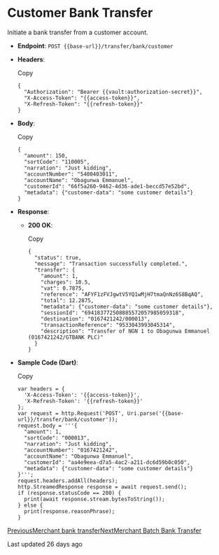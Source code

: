# Customer Bank Transfer

Initiate a bank transfer from a customer account.

*   **Endpoint**: `POST {{base-url}}/transfer/bank/customer`
    
*   **Headers**:
    
    Copy
    
    ```
    {
      "Authorization": "Bearer {{vault:authorization-secret}}",
      "X-Access-Token": "{{access-token}}",
      "X-Refresh-Token": "{{refresh-token}}"
    }
    ```
    
*   **Body**:
    
    Copy
    
    ```
    {
      "amount": 150,
      "sortCode": "110005",
      "narration": "Just kidding",
      "accountNumber": "5400403011",
      "accountName": "Obagunwa Emmanuel",
      "customerId": "66f5a260-9462-4d36-ade1-beccd57e52bd",
      "metadata": {"customer-data": "some customer details"}
    }
    ```
    
*   **Response**:
    
    *   **200 OK**:
        
        Copy
        
        ```
        {
          "status": true,
          "message": "Transaction successfully completed.",
          "transfer": {
            "amount": 1,
            "charges": 10.5,
            "vat": 0.7875,
            "reference": "AFYF1zFVJgwtV5YQ1wMjH7tmaQnNz6S8BqAQ",
            "total": 12.2875,
            "metadata": {"customer-data": "some customer details"},
            "sessionId": "694183772508885572057985059318",
            "destination": "0167421242/000013",
            "transactionReference": "9533043993045314",
            "description": "Transfer of NGN 1 to Obagunwa Emmanuel (0167421242/GTBANK PLC)"
          }
        }
        ```
        
    
*   **Sample Code (Dart)**:
    
    Copy
    
    ```
    var headers = {
      'X-Access-Token': '{{access-token}}',
      'X-Refresh-Token': '{{refresh-token}}'
    };
    var request = http.Request('POST', Uri.parse('{{base-url}}/transfer/bank/customer'));
    request.body = '''{
      "amount": 1,
      "sortCode": "000013",
      "narration": "Just kidding",
      "accountNumber": "0167421242",
      "accountName": "Obagunwa Emmanuel",
      "customerId": "aa4e9eea-d7a5-4ac2-a211-dc6d59b0c050",
      "metadata": {"customer-data": "some customer details"}
    }''';
    request.headers.addAll(headers);
    http.StreamedResponse response = await request.send();
    if (response.statusCode == 200) {
      print(await response.stream.bytesToString());
    } else {
      print(response.reasonPhrase);
    }
    ```
    

[PreviousMerchant bank transfer](/xpress-wallet-api/merchant/transfer/merchant-bank-transfer)[NextMerchant Batch Bank Transfer](/xpress-wallet-api/merchant/transfer/merchant-batch-bank-transfer)

Last updated 26 days ago